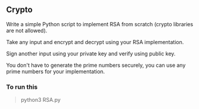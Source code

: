 ## Crypto
Write a simple Python script to implement RSA from scratch (crypto libraries are not allowed).

Take any input and encrypt and decrypt using your RSA implementation.

Sign another input using your private key and verify using public key.

You don't have to generate the prime numbers securely, you can use any prime numbers for your implementation.

### To run this
> python3 RSA.py
